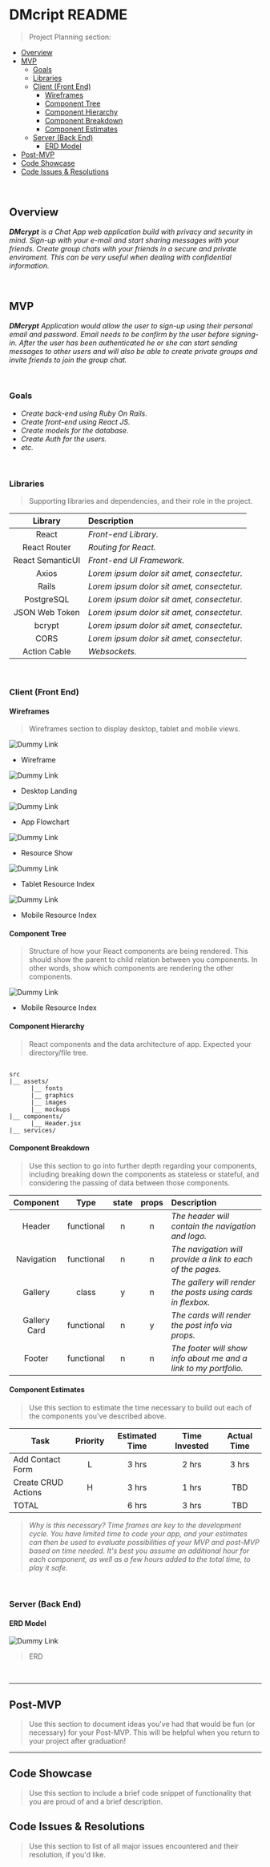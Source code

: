 # DMcript README <!-- omit in toc -->

> Project Planning section:
>
>

- [Overview](#overview)
- [MVP](#mvp)
  - [Goals](#goals)
  - [Libraries](#libraries)
  - [Client (Front End)](#client-front-end)
    - [Wireframes](#wireframes)
    - [Component Tree](#component-tree)
    - [Component Hierarchy](#component-hierarchy)
    - [Component Breakdown](#component-breakdown)
    - [Component Estimates](#component-estimates)
  - [Server (Back End)](#server-back-end)
    - [ERD Model](#erd-model)
- [Post-MVP](#post-mvp)
- [Code Showcase](#code-showcase)
- [Code Issues & Resolutions](#code-issues--resolutions)

<br>

## Overview

_**DMcrypt** is a Chat App web application build with privacy and security in mind. Sign-up with your e-mail and start sharing messages with your friends. Create group chats with your friends in a secure and private enviroment. This can be very useful when dealing with confidential information._
  

<br>

## MVP

_**DMcrypt** Application would allow the user to sign-up using their personal email and password.
Email needs to be confirm by the user before signing-in. After the user has been authenticated he or she can start sending messages to other users and will also be able to create private groups and invite friends to join the group chat._

<br>

### Goals

- _Create back-end using Ruby On Rails._
- _Create front-end using React JS._
- _Create models for the database._
- _Create Auth for the users._
- _etc._

<br>

### Libraries

> Supporting libraries and dependencies, and their role in the project.

|     Library      | Description                                |
| :--------------: | :----------------------------------------- |
|      React       | _Front-end Library._ |
|   React Router   | _Routing for React._ |
| React SemanticUI | _Front-end UI Framework._ |
|      Axios       | _Lorem ipsum dolor sit amet, consectetur._ |
|      Rails       | _Lorem ipsum dolor sit amet, consectetur._ |
|    PostgreSQL    | _Lorem ipsum dolor sit amet, consectetur._ |
|  JSON Web Token  | _Lorem ipsum dolor sit amet, consectetur._ |
|     bcrypt       | _Lorem ipsum dolor sit amet, consectetur._ |
|      CORS        | _Lorem ipsum dolor sit amet, consectetur._ |
|   Action Cable   | _Websockets._ |

<br>

### Client (Front End)

#### Wireframes

> Wireframes section to display desktop, tablet and mobile views.


![Dummy Link](https://res.cloudinary.com/abetavarez/image/upload/v1591708968/Screen_Shot_2020-06-09_at_9.20.35_AM_cwfsgv.png)
- Wireframe

![Dummy Link](https://res.cloudinary.com/abetavarez/image/upload/v1591709619/Screen_Shot_2020-06-09_at_9.33.19_AM_odi00j.png)
- Desktop Landing

![Dummy Link](https://res.cloudinary.com/abetavarez/image/upload/v1591709132/Screen_Shot_2020-06-07_at_10.43.20_PM_wqisxj.png)
- App Flowchart

![Dummy Link](url)
- Resource Show

![Dummy Link](url)
- Tablet Resource Index

![Dummy Link](url)
- Mobile Resource Index

#### Component Tree

> Structure of how your React components are being rendered. This should show the parent to child relation between you components. In other words, show which components are rendering the other components. 

![Dummy Link](https://res.cloudinary.com/abetavarez/image/upload/v1591712044/Screen_Shot_2020-06-09_at_10.13.54_AM_don3fi.png)
- Mobile Resource Index

#### Component Hierarchy

> React components and the data architecture of app. Expected your directory/file tree. 

``` structure

src
|__ assets/
      |__ fonts
      |__ graphics
      |__ images
      |__ mockups
|__ components/
      |__ Header.jsx
|__ services/

```

#### Component Breakdown

> Use this section to go into further depth regarding your components, including breaking down the components as stateless or stateful, and considering the passing of data between those components.

|  Component   |    Type    | state | props | Description                                                      |
| :----------: | :--------: | :---: | :---: | :--------------------------------------------------------------- |
|    Header    | functional |   n   |   n   | _The header will contain the navigation and logo._               |
|  Navigation  | functional |   n   |   n   | _The navigation will provide a link to each of the pages._       |
|   Gallery    |   class    |   y   |   n   | _The gallery will render the posts using cards in flexbox._      |
| Gallery Card | functional |   n   |   y   | _The cards will render the post info via props._                 |
|    Footer    | functional |   n   |   n   | _The footer will show info about me and a link to my portfolio._ |

#### Component Estimates

> Use this section to estimate the time necessary to build out each of the components you've described above.

| Task                | Priority | Estimated Time | Time Invested | Actual Time |
| ------------------- | :------: | :------------: | :-----------: | :---------: |
| Add Contact Form    |    L     |     3 hrs      |     2 hrs     |    3 hrs    |
| Create CRUD Actions |    H     |     3 hrs      |     1 hrs     |     TBD     |
| TOTAL               |          |     6 hrs      |     3 hrs     |     TBD     |

> _Why is this necessary? Time frames are key to the development cycle. You have limited time to code your app, and your estimates can then be used to evaluate possibilities of your MVP and post-MVP based on time needed. It's best you assume an additional hour for each component, as well as a few hours added to the total time, to play it safe._

<br>

### Server (Back End)

#### ERD Model
![Dummy Link](https://res.cloudinary.com/abetavarez/image/upload/v1591709353/Screen_Shot_2020-06-09_at_9.29.04_AM_seq46h.png)

> ERD

<br>

***

## Post-MVP

> Use this section to document ideas you've had that would be fun (or necessary) for your Post-MVP. This will be helpful when you return to your project after graduation!

***

## Code Showcase

> Use this section to include a brief code snippet of functionality that you are proud of and a brief description.

## Code Issues & Resolutions

> Use this section to list of all major issues encountered and their resolution, if you'd like.
